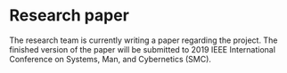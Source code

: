 # Research paper
The research team is currently writing a paper regarding the project.
The finished version of the paper will be submitted to 2019 IEEE International Conference on Systems, Man, and Cybernetics (SMC). 
